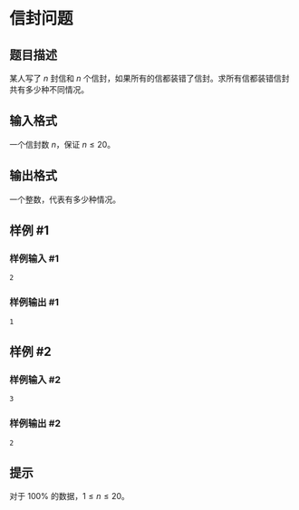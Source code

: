 # 信封问题

## 题目描述

某人写了 $n$ 封信和 $n$ 个信封，如果所有的信都装错了信封。求所有信都装错信封共有多少种不同情况。

## 输入格式

一个信封数 $n$，保证 $n \le 20$。

## 输出格式

一个整数，代表有多少种情况。

## 样例 #1

### 样例输入 #1
```
2
```

### 样例输出 #1

```
1
```

## 样例 #2

### 样例输入 #2
```
3
```

### 样例输出 #2

```
2
```

## 提示

对于 $100 \%$ 的数据，$1 \le n \le 20$。
